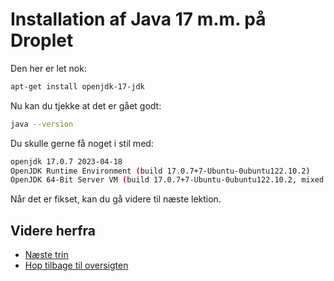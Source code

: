 # Installation af Java 17 m.m. på Droplet

Den her er let nok:

```bash
apt-get install openjdk-17-jdk
```

Nu kan du tjekke at det er gået godt:

```bash
java --version
```

Du skulle gerne få noget i stil med:

```bash
openjdk 17.0.7 2023-04-18
OpenJDK Runtime Environment (build 17.0.7+7-Ubuntu-0ubuntu122.10.2)
OpenJDK 64-Bit Server VM (build 17.0.7+7-Ubuntu-0ubuntu122.10.2, mixed mode, sharing)
```

Når det er fikset, kan du gå videre til næste lektion.

## Videre herfra

- [Næste trin](./postgres_setup.md)
- [Hop tilbage til oversigten](./README.md)